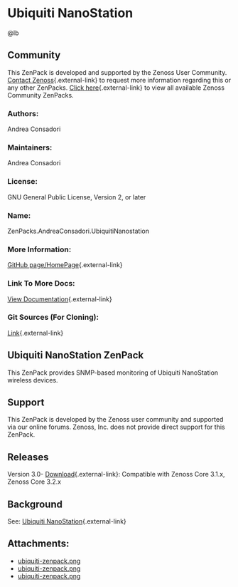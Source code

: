 # Ubiquiti NanoStation

@lb[](img/zenpack-ubiquiti-zenpack.png)

## Community

This ZenPack is developed and supported by the Zenoss User Community.
[Contact Zenoss](https://tryit.zenoss.com/zenpack-contact/){.external-link} to
request more information regarding this or any other ZenPacks. [Click here](https://zenoss.com/product/zenpacks?f%5B0%5D=im_field_zenpack_category:1021){.external-link} to
view all available Zenoss Community ZenPacks.

### Authors:

Andrea Consadori

### Maintainers:

Andrea Consadori

### License:

GNU General Public License, Version 2, or later

### Name:

ZenPacks.AndreaConsadori.UbiquitiNanostation

### More Information:

[GitHub page/HomePage](http://community.zenoss.org/docs/DOC-8524){.external-link}

### Link To More Docs:

[View Documentation](http://community.zenoss.org/docs/DOC-8524){.external-link}

### Git Sources (For Cloning):

[Link](https://github.com/zenoss/ZenPacks.AndreaConsadori.UbiquitiNanostation.git){.external-link}

## Ubiquiti NanoStation ZenPack

This ZenPack provides SNMP-based monitoring of Ubiquiti NanoStation
wireless devices.

## Support

This ZenPack is developed by the Zenoss user community and supported via
our online forums. Zenoss, Inc. does not provide direct support for this
ZenPack.

## Releases

Version 3.0- [Download](https://storage.googleapis.com/zenpacks/ZenPacks.AndreaConsadori.UbiquitiNanostation/3.0/ZenPacks.AndreaConsadori.UbiquitiNanostation-3.0.egg){.external-link}:   Compatible with Zenoss Core 3.1.x, Zenoss Core 3.2.x

## Background

See: [Ubiquiti NanoStation](http://www.ubnt.com/nanostation){.external-link}

## Attachments:

-   [ubiquiti-zenpack.png](img/zenpack-ubiquiti-zenpack.png)
-   [ubiquiti-zenpack.png](img/zenpack-ubiquiti-zenpack.png)
-   [ubiquiti-zenpack.png](img/zenpack-ubiquiti-zenpack.png)

